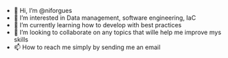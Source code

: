 - 👋 Hi, I’m @niforgues
- 👀 I’m interested in Data management, software engineering, IaC
- 🌱 I’m currently learning how to develop with best practices
- 💞️ I’m looking to collaborate on any topics that wille help me improve mys skills
- 📫 How to reach me simply by sending me an email

<!---
niforgues/niforgues is a ✨ special ✨ repository because its `README.md` (this file) appears on your GitHub profile.
You can click the Preview link to take a look at your changes.
--->
